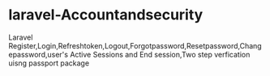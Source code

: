 # laravel-Accountandsecurity
Laravel Register,Login,Refreshtoken,Logout,Forgotpassword,Resetpassword,Changepassword,user's Active Sessions and End session,Two step verfication uisng passport package
